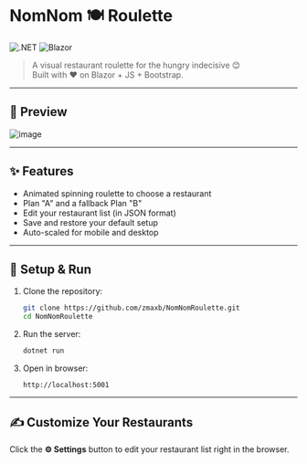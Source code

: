 # NomNom 🍽️ Roulette

![.NET](https://img.shields.io/badge/.NET-9.0-blue?logo=dotnet&logoColor=white)
![Blazor](https://img.shields.io/badge/Blazor-Server-purple?logo=blazor)

> A visual restaurant roulette for the hungry indecisive 😊  
> Built with ❤️ on Blazor + JS + Bootstrap.

---
## 👀 Preview

![image](https://github.com/user-attachments/assets/6af893f7-b336-4b87-aeec-0a7173755b8d)

---

## ✨ Features

- Animated spinning roulette to choose a restaurant
- Plan "A" and a fallback Plan "B"
- Edit your restaurant list (in JSON format)
- Save and restore your default setup
- Auto-scaled for mobile and desktop

---

## 🚀 Setup & Run

1. Clone the repository:
    ```bash
    git clone https://github.com/zmaxb/NomNomRoulette.git
    cd NomNomRoulette
    ```

2. Run the server:
    ```bash
    dotnet run
    ```

3. Open in browser:
    ```
    http://localhost:5001
    ```
---

## ✍️ Customize Your Restaurants

Click the **⚙️ Settings** button to edit your restaurant list right in the browser.

<!-- M❤️S -->
